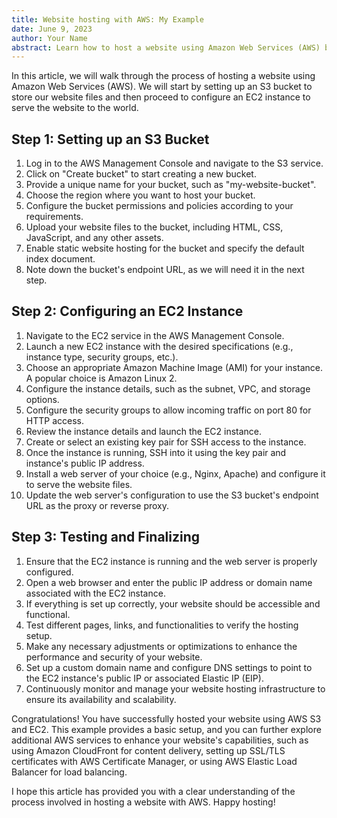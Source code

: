 ```yaml
---
title: Website hosting with AWS: My Example
date: June 9, 2023
author: Your Name
abstract: Learn how to host a website using Amazon Web Services (AWS) by setting up an S3 bucket and an EC2 instance.
---
```


In this article, we will walk through the process of hosting a website using Amazon Web Services (AWS). We will start by setting up an S3 bucket to store our website files and then proceed to configure an EC2 instance to serve the website to the world.

## Step 1: Setting up an S3 Bucket

1. Log in to the AWS Management Console and navigate to the S3 service.
2. Click on "Create bucket" to start creating a new bucket.
3. Provide a unique name for your bucket, such as "my-website-bucket".
4. Choose the region where you want to host your bucket.
5. Configure the bucket permissions and policies according to your requirements.
6. Upload your website files to the bucket, including HTML, CSS, JavaScript, and any other assets.
7. Enable static website hosting for the bucket and specify the default index document.
8. Note down the bucket's endpoint URL, as we will need it in the next step.

## Step 2: Configuring an EC2 Instance

1. Navigate to the EC2 service in the AWS Management Console.
2. Launch a new EC2 instance with the desired specifications (e.g., instance type, security groups, etc.).
3. Choose an appropriate Amazon Machine Image (AMI) for your instance. A popular choice is Amazon Linux 2.
4. Configure the instance details, such as the subnet, VPC, and storage options.
5. Configure the security groups to allow incoming traffic on port 80 for HTTP access.
6. Review the instance details and launch the EC2 instance.
7. Create or select an existing key pair for SSH access to the instance.
8. Once the instance is running, SSH into it using the key pair and instance's public IP address.
9. Install a web server of your choice (e.g., Nginx, Apache) and configure it to serve the website files.
10. Update the web server's configuration to use the S3 bucket's endpoint URL as the proxy or reverse proxy.

## Step 3: Testing and Finalizing

1. Ensure that the EC2 instance is running and the web server is properly configured.
2. Open a web browser and enter the public IP address or domain name associated with the EC2 instance.
3. If everything is set up correctly, your website should be accessible and functional.
4. Test different pages, links, and functionalities to verify the hosting setup.
5. Make any necessary adjustments or optimizations to enhance the performance and security of your website.
6. Set up a custom domain name and configure DNS settings to point to the EC2 instance's public IP or associated Elastic IP (EIP).
7. Continuously monitor and manage your website hosting infrastructure to ensure its availability and scalability.

Congratulations! You have successfully hosted your website using AWS S3 and EC2. This example provides a basic setup, and you can further explore additional AWS services to enhance your website's capabilities, such as using Amazon CloudFront for content delivery, setting up SSL/TLS certificates with AWS Certificate Manager, or using AWS Elastic Load Balancer for load balancing.

I hope this article has provided you with a clear understanding of the process involved in hosting a website with AWS. Happy hosting!
